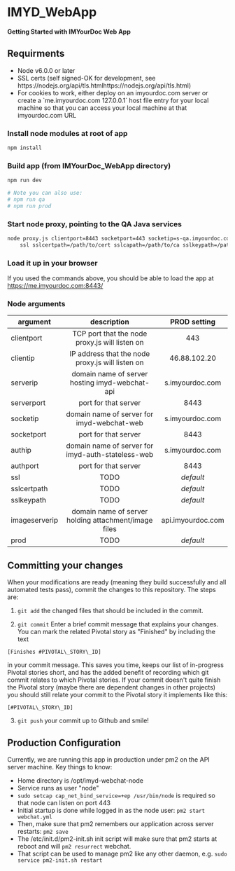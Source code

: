 # IMYD_WebApp

<b>Getting Started with IMYourDoc Web App</b>

<h2>Requirments </h2>
<ul>
	<li>Node v6.0.0 or later</li>
	<li>SSL certs (self signed-OK for development, see https://nodejs.org/api/tls.htmlhttps://nodejs.org/api/tls.html)</li>
	<li>For cookies to work, either deploy on an imyourdoc.com server or create a `me.imyourdoc.com 127.0.0.1` host file entry for your local machine so that you can access your local machine at that imyourdoc.com URL</li>
</ul>

### Install node modules at root of app
```bash
npm install
```
### Build app (from IMYourDoc_WebApp directory)
```bash
npm run dev

# Note you can also use:
# npm run qa
# npm run prod
```
### Start node proxy, pointing to the QA Java services
```bash
node proxy.js clientport=8443 socketport=443 socketip=s-qa.imyourdoc.com socketpath=/imyd-webchat-web authport=443 authip=s-qa.imyourdoc.com authpath=/imyd-auth-stateless-web serverport=443 serverip=s-qa.imyourdoc.com serverpath=/imyd-webchat-api \
	ssl sslcertpath=/path/to/cert sslcapath=/path/to/ca sslkeypath=/path/to/key
```
### Load it up in your browser
If you used the commands above, you should be able to load the app at https://me.imyourdoc.com:8443/

### Node arguments
| argument | description | PROD setting |
-----------|:-----------:|:------------:|
| clientport    |TCP port that the node proxy.js will listen on|443|
| clientip      |IP address that the node proxy.js will listen on|46.88.102.20|
| serverip      |domain name of server hosting imyd-webchat-api|s.imyourdoc.com|
| serverport    |port for that server|8443|
| socketip	|domain name of server for imyd-webchat-web|s.imyourdoc.com|
| socketport	|port for that server|8443|
| authip	|domain name of server for imyd-auth-stateless-web|s.imyourdoc.com
| authport	|port for that server|8443|
| ssl		|TODO |_default_|
| sslcertpath   |TODO |_default_|
| sslkeypath    |TODO |_default_|
| imageserverip |domain name of server holding attachment/image files|api.imyourdoc.com|
| prod		|TODO |_default_|


Committing your changes
-----------------------

When your modifications are ready (meaning they build successfully and all automated tests pass), commit the changes to this repository.
The steps are:

1. `git add` the changed files that should be included in the commit.

2. `git commit` Enter a brief commit message that explains your changes. You can mark the related Pivotal story as "Finished" by including the text 
```
[Finishes #PIVOTAL\_STORY\_ID]
```
in your commit message.
This saves you time, keeps our list of in-progress Pivotal stories short, and has the added benefit of recording which git commit relates to which Pivotal stories.  If your commit doesn't quite finish the Pivotal story (maybe there are dependent changes in other projects) you should still relate your commit to the Pivotal story it implements like this:
```
[#PIVOTAL\_STORY\_ID]
```

3. `git push` your commit up to Github and smile!


Production Configuration
------------------------

Currently, we are running this app in production under pm2 on the API server machine.  Key things to know:
- Home directory is /opt/imyd-webchat-node
- Service runs as user "node"
- `sudo setcap cap_net_bind_service=+ep /usr/bin/node` is required so that node can listen on port 443
- Initial startup is done while logged in as the node user: `pm2 start webchat.yml`
- Then, make sure that pm2 remembers our application across server restarts: `pm2 save`
- The /etc/init.d/pm2-init.sh init script will make sure that pm2 starts at reboot and will `pm2 resurrect` webchat.
- That script can be used to manage pm2 like any other daemon, e.g. `sudo service pm2-init.sh restart`

